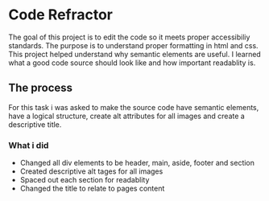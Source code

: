 # Code Refractor

The goal of this project is to edit the code so it meets proper accessibiliy standards. The purpose is to understand proper formatting in html and css. This project helped understand why semantic elements are useful. I learned what a good code source should look like and how important readablity is. 

## The process
For this task i was asked to make the source code have semantic elements, have a logical structure, create alt attributes for all images and create a descriptive title.

### What i did
* Changed all div elements to be header, main, aside, footer and section
* Created descriptive alt tages for all images
* Spaced out each section for readablity
* Changed the title to relate to pages content
